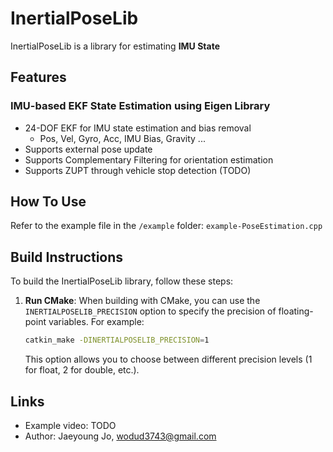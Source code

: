 # InertialPoseLib

InertialPoseLib is a library for estimating **IMU State**

## Features
### IMU-based EKF State Estimation using Eigen Library
  - 24-DOF EKF for IMU state estimation and bias removal
    - Pos, Vel, Gyro, Acc, IMU Bias, Gravity ...
  - Supports external pose update
  - Supports Complementary Filtering for orientation estimation
  - Supports ZUPT through vehicle stop detection (TODO)

## How To Use

Refer to the example file in the `/example` folder: `example-PoseEstimation.cpp`

## Build Instructions

To build the InertialPoseLib library, follow these steps:

1. **Run CMake**:
   When building with CMake, you can use the `INERTIALPOSELIB_PRECISION` option to specify the precision of floating-point variables. For example:
   ```bash
   catkin_make -DINERTIALPOSELIB_PRECISION=1
   ```
   This option allows you to choose between different precision levels (1 for float, 2 for double, etc.).

## Links
- Example video: TODO
- Author: Jaeyoung Jo, wodud3743@gmail.com
